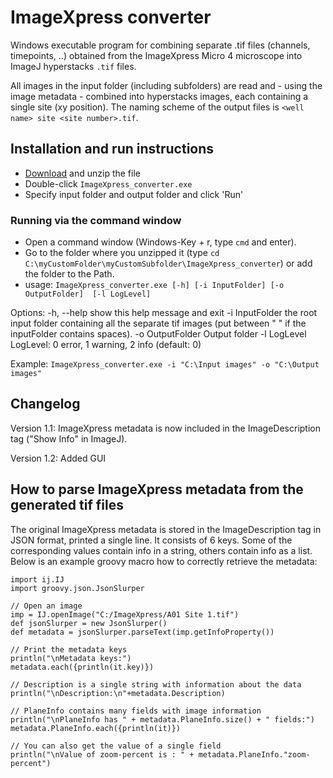 # ImageXpress converter
Windows executable program for combining separate .tif files (channels, timepoints, ..) obtained from the ImageXpress Micro 4 microscope into ImageJ hyperstacks `.tif` files.

All images in the input folder (including subfolders) are read and - using the image metadata - combined into hyperstacks images, each containing a single site (xy position).
The naming scheme of the output files is `<well name> site <site number>.tif`.

## Installation and run instructions
- [Download](https://github.com/BioImaging-NKI/ImageXpress_converter/releases/download/v1.2/ImageXpress_converter_v1.2.zip) and unzip the file
- Double-click `ImageXpress_converter.exe`
- Specify input folder and output folder and click 'Run'

### Running via the command window
- Open a command window (Windows-Key + r, type `cmd` and enter).
- Go to the folder where you unzipped it (type `cd C:\myCustomFolder\myCustomSubfolder\ImageXpress_converter`) or add the folder to the Path.
- usage: `ImageXpress_converter.exe [-h] [-i InputFolder] [-o OutputFolder]  [-l LogLevel]`

Options:
-h, --help               show this help message and exit
-i InputFolder        the root input folder containing all the separate tif images (put between " " if the inputFolder contains spaces).
-o OutputFolder    Output folder
-l LogLevel             LogLevel: 0 error, 1 warning, 2 info (default: 0)

Example: `ImageXpress_converter.exe -i "C:\Input images" -o "C:\Output images"`


## Changelog
Version 1.1: ImageXpress metadata is now included in the ImageDescription tag ("Show Info" in ImageJ).

Version 1.2: Added GUI

## How to parse ImageXpress metadata from the generated tif files
The original ImageXpress metadata is stored in the ImageDescription tag in JSON format, printed a single line. It consists of 6 keys. Some of the corresponding values contain info in a string, others contain info as a list. Below is an example groovy macro how to correctly retrieve the metadata:
```
import ij.IJ
import groovy.json.JsonSlurper

// Open an image
imp = IJ.openImage("C:/ImageXpress/A01 Site 1.tif")
def jsonSlurper = new JsonSlurper()
def metadata = jsonSlurper.parseText(imp.getInfoProperty()) 

// Print the metadata keys
println("\nMetadata keys:")
metadata.each({println(it.key)})

// Description is a single string with information about the data
println("\nDescription:\n"+metadata.Description)

// PlaneInfo contains many fields with image information
println("\nPlaneInfo has " + metadata.PlaneInfo.size() + " fields:")
metadata.PlaneInfo.each({println(it)})

// You can also get the value of a single field
println("\nValue of zoom-percent is : " + metadata.PlaneInfo."zoom-percent")
```
